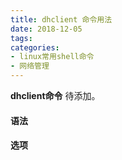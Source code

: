 ```yaml
---
title: dhclient 命令用法
date: 2018-12-05
tags:
categories: 
- linux常用shell命令
- 网络管理
---
```

**dhclient命令** 待添加。
<!-- more --> 
#### **语法**


#### **选项**
